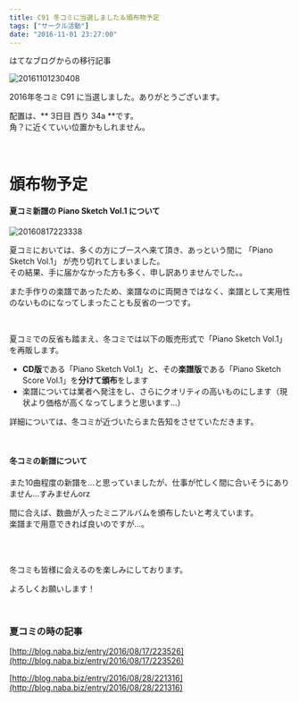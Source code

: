```yaml
---
title: C91 冬コミに当選しました＆頒布物予定
tags: ["サークル活動"]
date: "2016-11-01 23:27:00"
---
```


<div class="alert info">
はてなブログからの移行記事
</div>

![20161101230408](20161101230408.png)

2016年冬コミ C91 に当選しました。ありがとうございます。

配置は、** 3日目 西り 34a **です。  
角？に近くていい位置かもしれません。

<br>


# 頒布物予定

#### 夏コミ新譜の Piano Sketch Vol.1 について

![20160817223338](20160817223338.png)

夏コミにおいては、多くの方にブースへ来て頂き、あっという間に 「Piano Sketch Vol.1」 が売り切れてしまいました。  
その結果、手に届かなかった方も多く、申し訳ありませんでした。。

また手作りの楽譜であったため、楽譜なのに両開きではなく、楽譜として実用性のないものになってしまったことも反省の一つです。

<br>

夏コミでの反省も踏まえ、冬コミでは以下の販売形式で「Piano Sketch Vol.1」を再販します。

* **CD版**である「Piano Sketch Vol.1」と、その**楽譜版**である「Piano Sketch Score Vol.1」を**分けて頒布**をします
* 楽譜については業者へ発注をし、さらにクオリティの高いものにします（現状より価格が高くなってしまうと思います…）

詳細については、冬コミが近づいたらまた告知をさせていただきます。

<br>

#### 冬コミの新譜について

また10曲程度の新譜を…と思っていましたが、仕事が忙しく間に合いそうにありません…すみませんorz

間に合えば、数曲が入ったミニアルバムを頒布したいと考えています。  
楽譜まで用意できれば良いのですが…。

<br><br>

冬コミも皆様に会えるのを楽しみにしております。

よろしくお願いします！

<br>

### 夏コミの時の記事

[http://blog.naba.biz/entry/2016/08/17/223526](http://blog.naba.biz/entry/2016/08/17/223526)

[http://blog.naba.biz/entry/2016/08/28/221316](http://blog.naba.biz/entry/2016/08/28/221316)

